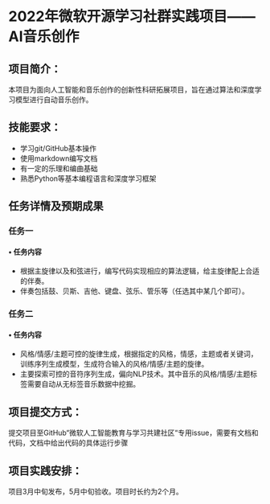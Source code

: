 # 2022年微软开源学习社群实践项目——AI音乐创作
## 项目简介：
 本项目为面向人工智能和音乐创作的创新性科研拓展项目，旨在通过算法和深度学习模型进行自动音乐创作。
## 技能要求：
-  学习git/GitHub基本操作
-  使用markdown编写文档
-  有一定的乐理和编曲基础
-  熟悉Python等基本编程语言和深度学习框架

## 任务详情及预期成果
### 任务一
 #### •	任务内容
- 根据主旋律以及和弦进行，编写代码实现相应的算法逻辑，给主旋律配上合适的伴奏。
- 伴奏包括鼓、贝斯、吉他、键盘、弦乐、管乐等（任选其中某几个即可）。

### 任务二
 #### •	任务内容
 - 风格/情感/主题可控的旋律生成，根据指定的风格，情感，主题或者关键词，训练序列生成模型，生成符合输入的风格/情感/主题的旋律。
- 主要探索可控的音符序列生成，偏向NLP技术。其中音乐的风格/情感/主题标签需要自动从无标签音乐数据中挖掘。

## 项目提交方式：
提交项目至GitHub“微软人工智能教育与学习共建社区“专用issue，需要有文档和代码，文档中给出代码的具体运行步骤

## 项目实践安排：
项目3月中旬发布，5月中旬验收。项目时长约为2个月。